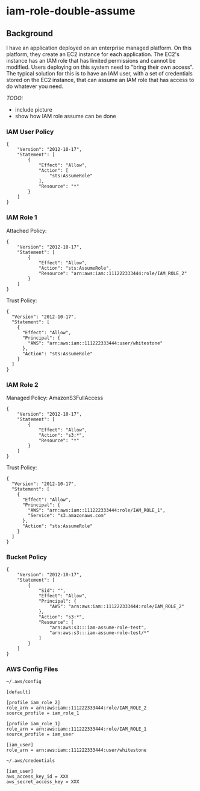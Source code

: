 # iam-role-double-assume

## Background

I have an application deployed on an enterprise managed platform. On this platform, they create an EC2 instance for each application. The EC2's instance has an IAM role that has limited permissions and cannot be modified. Users deploying on this system need to "bring their own access". The typical solution for this is to have an IAM user, with a set of credentials stored on the EC2 instance, that can assume an IAM role that has access to do whatever you need.

*TODO:*
- include picture
- show how IAM role assume can be done


### IAM User Policy

```
{
    "Version": "2012-10-17",
    "Statement": [
        {
            "Effect": "Allow",
            "Action": [
                "sts:AssumeRole"
            ],
            "Resource": "*"
        }
    ]
}
```


### IAM Role 1

Attached Policy:

```
{
    "Version": "2012-10-17",
    "Statement": [
        {
            "Effect": "Allow",
            "Action": "sts:AssumeRole",
            "Resource": "arn:aws:iam::111222333444:role/IAM_ROLE_2"
        }
    ]
}
```

Trust Policy:

```
{
  "Version": "2012-10-17",
  "Statement": [
    {
      "Effect": "Allow",
      "Principal": {
        "AWS": "arn:aws:iam::111222333444:user/whitestone"
      },
      "Action": "sts:AssumeRole"
    }
  ]
}
```


### IAM Role 2

Managed Policy: AmazonS3FullAccess

```
{
    "Version": "2012-10-17",
    "Statement": [
        {
            "Effect": "Allow",
            "Action": "s3:*",
            "Resource": "*"
        }
    ]
}
```

Trust Policy:

```
{
  "Version": "2012-10-17",
  "Statement": [
    {
      "Effect": "Allow",
      "Principal": {
        "AWS": "arn:aws:iam::111222333444:role/IAM_ROLE_1",
        "Service": "s3.amazonaws.com"
      },
      "Action": "sts:AssumeRole"
    }
  ]
}
```


### Bucket Policy


```
{
    "Version": "2012-10-17",
    "Statement": [
        {
            "Sid": "",
            "Effect": "Allow",
            "Principal": {
                "AWS": "arn:aws:iam::111222333444:role/IAM_ROLE_2"
            },
            "Action": "s3:*",
            "Resource": [
                "arn:aws:s3:::iam-assume-role-test",
                "arn:aws:s3:::iam-assume-role-test/*"
            ]
        }
    ]
}
```


### AWS Config Files


`~/.aws/config`

```
[default]

[profile iam_role_2]
role_arn = arn:aws:iam::111222333444:role/IAM_ROLE_2
source_profile = iam_role_1

[profile iam_role_1]
role_arn = arn:aws:iam::111222333444:role/IAM_ROLE_1
source_profile = iam_user

[iam_user]
role_arn = arn:aws:iam::111222333444:user/whitestone
```


`~/.aws/credentials`

```
[iam_user]
aws_access_key_id = XXX
aws_secret_access_key = XXX
```